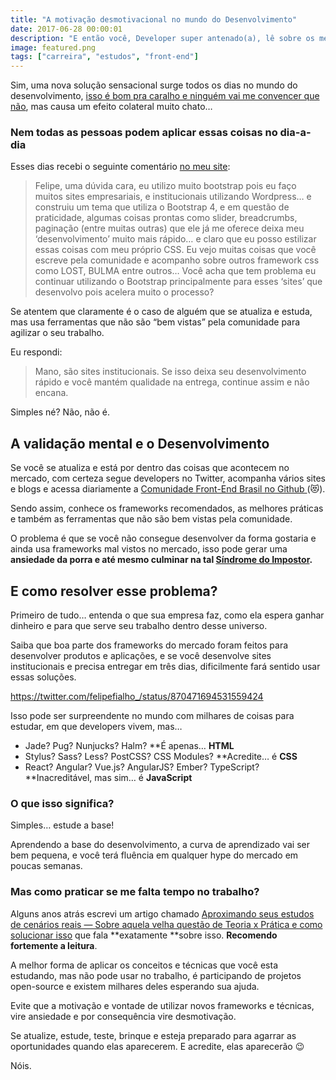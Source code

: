 ```yaml
---
title: "A motivação desmotivacional no mundo do Desenvolvimento"
date: 2017-06-28 00:00:01
description: "E então você, Developer super antenado(a), lê sobre os melhores frameworks e práticas do mercado… e se empolga. Mas quando chega no trabalho precisar dar suporte para IE7"
image: featured.png
tags: ["carreira", "estudos", "front-end"]
---
```


Sim, uma nova solução sensacional surge todos os dias no mundo do desenvolvimento, [isso é bom pra caralho e ninguém vai me convencer que não](https://medium.com/@lfeh/o-inicio-o-fim-e-o-meio-do-desenvolvimento-front-end-dfc5a123b90f), mas causa um efeito colateral muito chato…

### Nem todas as pessoas podem aplicar essas coisas no dia-a-dia

Esses dias recebi o seguinte comentário [no meu site](http://www.felipefialho.com/):

> Felipe, uma dúvida cara, eu utilizo muito bootstrap pois eu faço muitos sites empresariais, e institucionais utilizando Wordpress… e construiu um tema que utiliza o Bootstrap 4, e em questão de praticidade, algumas coisas prontas como slider, breadcrumbs, paginação (entre muitas outras) que ele já me oferece deixa meu ‘desenvolvimento’ muito mais rápido… e claro que eu posso estilizar essas coisas com meu próprio CSS. Eu vejo muitas coisas que você escreve pela comunidade e acompanho sobre outros framework css como LOST, BULMA entre outros… Você acha que tem problema eu continuar utilizando o Bootstrap principalmente para esses ‘sites’ que desenvolvo pois acelera muito o processo?

Se atentem que claramente é o caso de alguém que se atualiza e estuda, mas usa ferramentas que não são “bem vistas” pela comunidade para agilizar o seu trabalho.

Eu respondi:

> Mano, são sites institucionais. Se isso deixa seu desenvolvimento rápido e você mantém qualidade na entrega, continue assim e não encana.

Simples né? Não, não é.

## A validação mental e o Desenvolvimento

Se você se atualiza e está por dentro das coisas que acontecem no mercado, com certeza segue developers no Twitter, acompanha vários sites e blogs e acessa diariamente a [Comunidade Front-End Brasil no Github ](https://github.com/frontendbr/forum)(😻).

Sendo assim, conhece os frameworks recomendados, as melhores práticas e também as ferramentas que não são bem vistas pela comunidade.

O problema é que se você não consegue desenvolver da forma gostaria e ainda usa frameworks mal vistos no mercado, isso pode gerar uma **ansiedade da porra e até mesmo culminar na tal [Síndrome do Impostor](https://willianjusten.com.br/sou-bom-o-suficiente/).**

## E como resolver esse problema?

Primeiro de tudo… entenda o que sua empresa faz, como ela espera ganhar dinheiro e para que serve seu trabalho dentro desse universo.

Saiba que boa parte dos frameworks do mercado foram feitos para desenvolver produtos e aplicações, e se você desenvolve sites institucionais e precisa entregar em três dias, dificilmente fará sentido usar essas soluções.

https://twitter.com/felipefialho_/status/870471694531559424

Isso pode ser surpreendente no mundo com milhares de coisas para estudar, em que developers vivem, mas…

- Jade? Pug? Nunjucks? Halm? **É apenas… **HTML**
- Stylus? Sass? Less? PostCSS? CSS Modules? **Acredite… é **CSS**
- React? Angular? Vue.js? AngularJS? Ember? TypeScript? **Inacreditável, mas sim… é **JavaScript**

### O que isso significa?

Simples… estude a base!

Aprendendo a base do desenvolvimento, a curva de aprendizado vai ser bem pequena, e você terá fluência em qualquer hype do mercado em poucas semanas.

### Mas como praticar se me falta tempo no trabalho?

Alguns anos atrás escrevi um artigo chamado [Aproximando seus estudos de cenários reais — Sobre aquela velha questão de Teoria x Prática e como solucionar isso](/blog/2015/aproximando-seus-estudos-de-cenarios-reais) que fala **exatamente **sobre isso. **Recomendo fortemente a leitura**.

A melhor forma de aplicar os conceitos e técnicas que você esta estudando, mas não pode usar no trabalho, é participando de projetos open-source e existem milhares deles esperando sua ajuda.

Evite que a motivação e vontade de utilizar novos frameworks e técnicas, vire ansiedade e por consequência vire desmotivação.

Se atualize, estude, teste, brinque e esteja preparado para agarrar as oportunidades quando elas aparecerem. E acredite, elas aparecerão 😉

Nóis.
